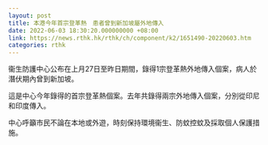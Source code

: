 ```yaml
---
layout: post
title: 本港今年首宗登革熱　患者曾到新加坡屬外地傳入
date: 2022-06-03 18:30:20.000000000 +08:00
link: https://news.rthk.hk/rthk/ch/component/k2/1651490-20220603.htm
categories: rthk
---
```


衞生防護中心公布在上月27日至昨日期間，錄得1宗登革熱外地傳入個案，病人於潛伏期內曾到新加坡。
 
這是中心今年錄得的首宗登革熱個案。去年共錄得兩宗外地傳入個案，分別從印尼和印度傳入。

中心呼籲市民不論在本地或外遊，時刻保持環境衞生、防蚊控蚊及採取個人保護措施。
